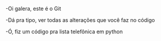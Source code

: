 -Oi galera, este é o Git

-Dá pra tipo, ver todas as alterações que você faz no código

-Ó, fiz um código pra lista telefônica em python
